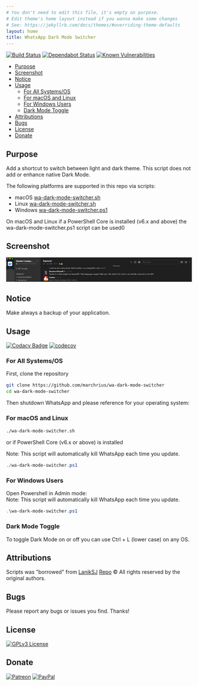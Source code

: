 ```yaml
---
# You don't need to edit this file, it's empty on purpose.
# Edit theme's home layout instead if you wanna make some changes
# See: https://jekyllrb.com/docs/themes/#overriding-theme-defaults
layout: home
title: WhatsApp Dark Mode Switcher
---
```


[![Build Status](https://travis-ci.com/marchrius/wa-dark-mode-switcher.svg?branch=master)](https://travis-ci.com/marchrius/wa-dark-mode-switcher)
[![Dependabot Status](https://api.dependabot.com/badges/status?host=github&repo=marchrius/wa-dark-mode-switcher)](https://dependabot.com)
[![Known Vulnerabilities](https://snyk.io/test/github/marchrius/wa-dark-mode-switcher/badge.svg?targetFile=/docs/Gemfile.lock)](https://snyk.io/test/github/marchrius/wa-dark-mode-switcher?targetFile=/docs/Gemfile.lock)

-   [Purpose](#purpose)
-   [Screenshot](#screenshot)
-   [Notice](#notice)
-   [Usage](#usage)
    -   [For All Systems/OS](#for-all-systems-os)
    -   [For macOS and Linux](#for-macos-and-linux)
    -   [For Windows Users](#for-windows-users)
    -   [Dark Mode Toggle](#dark-mode-toggle)
-   [Attributions](#attributions)
-   [Bugs](#bugs)
-   [License](#license)
-   [Donate](#donate)

## Purpose

Add a shortcut to switch between light and dark theme.
This script does not add or enhance native Dark Mode.

The following platforms are supported in this repo via scripts:

-   macOS [wa-dark-mode-switcher.sh](wa-dark-mode-switcher.s)
-   Linux [wa-dark-mode-switcher.sh](wa-dark-mode-switcher.sh)
-   Windows [wa-dark-mode-switcher.ps1](wa-dark-mode-switcher.ps1)

On macOS and Linux if a PowerShell Core is installed (v6.x and above) the wa-dark-mode-switcher.ps1 script can be used0

## Screenshot

![Screenshot](https://github.com/marchrius/wa-dark-mode-switcher/raw/master/images/screenshot.png "Screenshot")

## Notice

Make always a backup of your application.

## Usage

[![Codacy Badge](https://api.codacy.com/project/badge/Grade/e88f5c76dfdf418e9c2571943437ae23)](https://www.codacy.com/app/Lanik/wa-dark-mode-switcher?utm_source=github.com&utm_medium=referral&utm_content=marchrius/wa-dark-mode-switcher&utm_campaign=Badge_Grade)
[![codecov](https://codecov.io/gh/marchrius/wa-dark-mode-switcher/branch/master/graph/badge.svg)](https://codecov.io/gh/marchrius/wa-dark-mode-switcher)

### For All Systems/OS

First, clone the repository

```bash
git clone https://github.com/marchrius/wa-dark-mode-switcher
cd wa-dark-mode-switcher
```

Then shutdown WhatsApp and please reference for your operating system:

### For macOS and Linux

```bash
./wa-dark-mode-switcher.sh
```

or if PowerShell Core (v6.x or above) is installed

Note: This script will automatically kill WhatsApp each time you update.

```powershell
./wa-dark-mode-switcher.ps1
```

### For Windows Users

Open Powershell in Admin mode:  
Note: This script will automatically kill WhatsApp each time you update.

```powershell
.\wa-dark-mode-switcher.ps1
```

### Dark Mode Toggle

To toggle Dark Mode on or off you can use Ctrl + L (lower case) on any OS.

## Attributions

Scripts was "borrowed" from [LanikSJ](https://github.com/LanikSJ) [Repo](https://github.com/LanikSJ/slack-dark-mode)
©️ All rights reserved by the original authors.

## Bugs

Please report any bugs or issues you find. Thanks!

## License

[![GPLv3 License](https://img.shields.io/badge/License-GPLv3-blue.svg)](http://perso.crans.org/besson/LICENSE.html)

## Donate

[![Patreon](https://img.shields.io/badge/patreon-donate-red.svg)](https://www.patreon.com/marchrius/overview)
[![PayPal](https://www.paypalobjects.com/en_US/i/btn/btn_donate_SM.gif)](https://www.paypal.me/marchrius)
